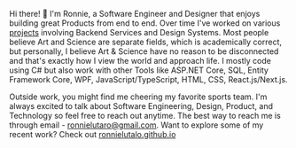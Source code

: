 Hi there! 👋  I'm Ronnie, a Software Engineer and Designer that enjoys building great Products from end to end. Over time I've worked on various [projects](http://ronnielutalo.github.io/) involving Backend Services and Design Systems. Most people believe Art and Science are separate fields, which is academically correct, but personally, I believe Art & Science have no reason to be disconnected and that's exactly how I view the world and approach life. I mostly code using C# but also work with other Tools like ASP.NET Core, SQL, Entity Framework Core, WPF, JavaScript/TypeScript, HTML, CSS, React.js/Next.js. 

Outside work, you might find me cheering my favorite sports team. I'm always excited to talk about Software Engineering, Design, Product, and Technology so feel free to reach out anytime. The best way to reach me is through email - ronnielutaro@gmail.com. Want to explore some of my recent work? Check out [ronnielutalo.github.io](https://ronnielutalo.github.io/)
